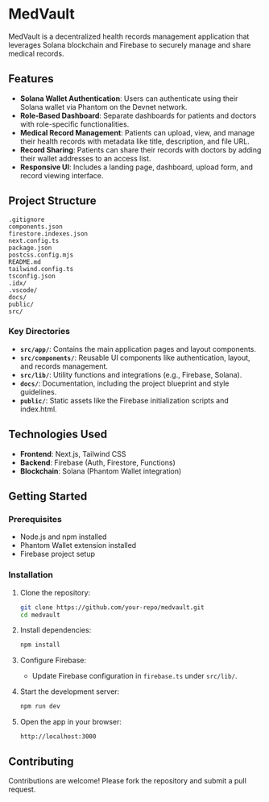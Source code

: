 # MedVault

MedVault is a decentralized health records management application that leverages Solana blockchain and Firebase to securely manage and share medical records.

## Features

- **Solana Wallet Authentication**: Users can authenticate using their Solana wallet via Phantom on the Devnet network.
- **Role-Based Dashboard**: Separate dashboards for patients and doctors with role-specific functionalities.
- **Medical Record Management**: Patients can upload, view, and manage their health records with metadata like title, description, and file URL.
- **Record Sharing**: Patients can share their records with doctors by adding their wallet addresses to an access list.
- **Responsive UI**: Includes a landing page, dashboard, upload form, and record viewing interface.

## Project Structure

```
.gitignore
components.json
firestore.indexes.json
next.config.ts
package.json
postcss.config.mjs
README.md
tailwind.config.ts
tsconfig.json
.idx/
.vscode/
docs/
public/
src/
```

### Key Directories

- **`src/app/`**: Contains the main application pages and layout components.
- **`src/components/`**: Reusable UI components like authentication, layout, and records management.
- **`src/lib/`**: Utility functions and integrations (e.g., Firebase, Solana).
- **`docs/`**: Documentation, including the project blueprint and style guidelines.
- **`public/`**: Static assets like the Firebase initialization scripts and index.html.

## Technologies Used

- **Frontend**: Next.js, Tailwind CSS
- **Backend**: Firebase (Auth, Firestore, Functions)
- **Blockchain**: Solana (Phantom Wallet integration)

## Getting Started

### Prerequisites

- Node.js and npm installed
- Phantom Wallet extension installed
- Firebase project setup

### Installation

1. Clone the repository:
   ```bash
   git clone https://github.com/your-repo/medvault.git
   cd medvault
   ```

2. Install dependencies:
   ```bash
   npm install
   ```

3. Configure Firebase:
   - Update Firebase configuration in `firebase.ts` under `src/lib/`.

4. Start the development server:
   ```bash
   npm run dev
   ```

5. Open the app in your browser:
   ```
   http://localhost:3000
   ```

## Contributing

Contributions are welcome! Please fork the repository and submit a pull request.
